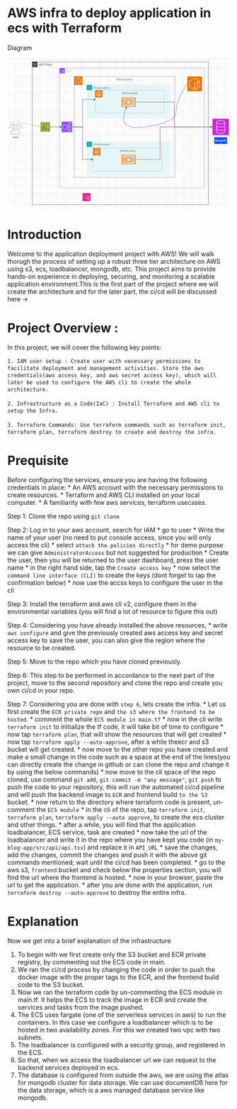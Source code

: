 # AWS infra to deploy application in ecs with Terraform

Diagram

![alt text](<media/Screenshot (299).png>)



# Introduction

Welcome to the application deployment project with AWS! 
We will walk thorugh the process of setting up a robust three tier architecture on AWS using s3, ecs, loadbalancer, mongodb, etc.
This project aims to provide hands-on experience in deploying, securing, and monitoring a scalable application environment.This is the first part of the project where we will create the architecture and for the later part, the ci/cd will be discussed here ->

# Project Overview :

In this project, we will cover the following key points:

    1. IAM user setup : Create user with necessary permissions to facilitate deployment and management activities. Store the aws credentials(aws access key, and aws secret access key), which will later be used to configure the AWS cli to create the whole architecture.

    2. Infrastructure as a Code(IaC) : Install Terraform and AWS cli to setup the Infra.

    3. Terraform Commands: Use terraform commands such as terraform init, terraform plan, terraform destroy to create and destroy the infra.

# Prequisite

Before configuring the services, ensure you are having the following credentials in place:
    * An AWS account with the necessary permissions to create resources.
    * Terraform and AWS CLI installed on your local computer.
    * A familiarity with few aws services, terraform usecases.


Step 1: Clone the repo using 
    `git clone `

Step 2: Log in to your aws account, search for IAM
    * go to user
    * Write the name of your user (no need to put console access, since you will only access the cli)
    * select `attach the policies directly`
    * for demo purpose we can give `AdministratorAccess` but not suggested for production
    * Create the user, then you will be returned to the user dashboard, press the user name
    * in the right hand side, tap the `Create access key`
    * now select the `command line interface (CLI)` to create the keys (dont forget to tap the confirmation below)
    * now use the accss keys to configure the user in the cli

Step 3: Install the terraform and aws cli v2, configure them in the environmental variables (you will find a lot of resource to figure this out)

Step 4: Considering you have already installed the above resources,
    * write `aws configure` and give the previously created aws access key and secret access key to save the user, you can also give the region where the resource to be created.

Step 5: Move to the repo which you have cloned previously.

Step 6: This step to be performed in accordance to the next part of the        project, move to the second repository and clone the repo and  create you own ci/cd in your repo.

Step 7: Considering you are done with `step 6`, lets create the infra.
    * Let us first create the `ECR private repo` and `the s3 where the frontend to be hosted`.
    * comment the whole `ECS module in main.tf`
    * now in the cli write `terraform init` to initialize the tf code, it will take bit of time to configure
    * now tap `terraform plan`, that will show the resources that will get created
    * now tap `terraform apply --auto-approve`, after a while theecr and s3 bucket will get created.
    * now move to the other repo you have created and make a small change in the code such as a space at the end of the lines(you can directly create the change in github or can clone the repo and change it by using the below commands)
    * now move to the cli space of the repo cloned, use command `git add`, `git commit -m "any message"`, `git push` to push the code to your repository, this will run the automated ci/cd pipeline and will push the backend image to `ECR` and frontend build `to the S3` bucket.
    * now return to the directory where terraform code is present, un-comment the `ECS module`
    * in the cli of the repo, tap `terraform init`, `terraform plan`, `terraform apply --auto approve`, to create the ecs cluster and other things.
    * after a while, you will find that the application loadbalancer, ECS service, task are created
    * now take the url of the loadbalancer and write it in the repo where you have kept you code (in `my-blog-app/src/api/api.tsx`) and replace it in `API_URL`
    * save the changes, add the changes, commit the changes and push it with the above git commands mentioned; wait until the ci/cd has been completed.
    * go to the aws s3, `frontend` bucket and check below the properties section, you will find the url where the frontend is hosted.
    * now in your browser, paste the url to get the application.
    * after you are done with the application, run `terraform destroy --auto-approve` to destroy the entire infra. 

# Explanation

Now we get into a brief explanation of the infrastructure

1. To begin with we first create only the S3 bucket and ECR private registry, by commenting out the ECS code in main.
2. We ran the ci/cd process by changing the code in order to push the docker image with the proper tags to the ECR, and the frontend build code to the S3 bucket.
3. Now we ran the terraform code by un-commenting the ECS module in main.tf. It helps the ECS to track the image in ECR and create the services and tasks from the image pushed.
3. The ECS uses fargate (one of the serverless services in aws) to run the containers. In this case we configure a loadbalancer which is to be hosted in two availability zones. For this we created two vpc with two subnets.
4. The loadbalancer is configured with a security group, and registered in the ECS.
5. So that, when we access the loadbalancer url we can request to the backend services deployed in ecs.
6. The database is configured from outside the aws, we are using the atlas for mongodb cluster for data storage. We can use documentDB here for the data storage, which is a aws managed database service like mongodb.








